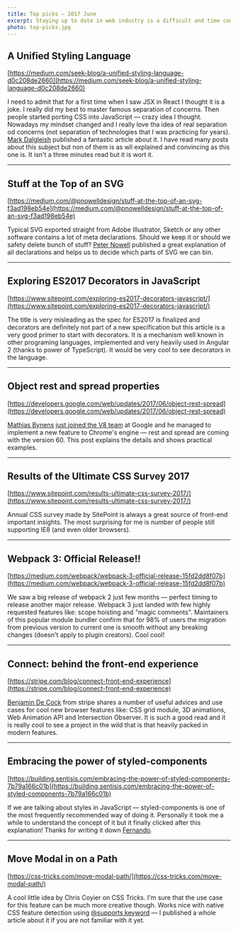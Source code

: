 ```yaml
---
title: Top picks — 2017 June
excerpt: Staying up to date in web industry is a difficult and time consuming task. I would like to share with you my top finds from the past month.
photo: top-picks.jpg
---
```


## A Unified Styling Language

[https://medium.com/seek-blog/a-unified-styling-language-d0c208de2660](https://medium.com/seek-blog/a-unified-styling-language-d0c208de2660)

I need to admit that for a first time when I saw JSX in React I thought it is a joke. I really did my best to master famous separation of concerns. Then people started porting CSS into JavaScript — crazy idea I thought. Nowadays my mindset changed and I really love tha idea of real separation od concerns (not separation of technologies that I was practicing for years). [Mark Dalgleish](https://twitter.com/markdalgleish) published a fantastic article about it. I have read many posts about this subject but non of them is as wll explained and convincing as this one is. It isn't a three minutes read but it is wort it.

- - -

## Stuff at the Top of an SVG

[https://medium.com/@pnowelldesign/stuff-at-the-top-of-an-svg-f3ad198eb54e](https://medium.com/@pnowelldesign/stuff-at-the-top-of-an-svg-f3ad198eb54e)

Typical SVG exported straight from Adobe Illustrator, Sketch or any other software contains a lot of meta declarations. Should we keep it or should we safety delete bunch of stuff? [Peter Nowell](https://twitter.com/pnowelldesign) published a great explanation of all declarations and helps us to decide which parts of SVG we can bin.

- - -

## Exploring ES2017 Decorators in JavaScript

[https://www.sitepoint.com/exploring-es2017-decorators-javascript/](https://www.sitepoint.com/exploring-es2017-decorators-javascript/)

The title is very misleading as the spec for ES2017 is finalized and decorators are definitely not part of a new specification but this article is a very good primer to start with decorators. It is a mechanism well known in other programing languages, implemented and very heavily used in Angular 2 (thanks to power of TypeScript). It would be very cool to see decorators in the language.

- - -

## Object rest and spread properties

[https://developers.google.com/web/updates/2017/06/object-rest-spread](https://developers.google.com/web/updates/2017/06/object-rest-spread)

[Mathias Bynens](https://twitter.com/mathias) [just joined the V8 team](https://twitter.com/mathias/status/869910349193019392) at Google and he managed to implement a new feature to Chrome's engine — rest and spread are coming with the version 60. This post explains the details and shows practical examples.

- - -

## Results of the Ultimate CSS Survey 2017

[https://www.sitepoint.com/results-ultimate-css-survey-2017/](https://www.sitepoint.com/results-ultimate-css-survey-2017/)

Annual CSS survey made by SitePoint is always a great source of front-end important insights. The most surprising for me is number of people still supporting IE8 (and even older browsers).

- - -

## Webpack 3: Official Release!!

[https://medium.com/webpack/webpack-3-official-release-15fd2dd8f07b](https://medium.com/webpack/webpack-3-official-release-15fd2dd8f07b)

We saw a big release of webpack 2 just few months — perfect timing to release another major release. Webpack 3 just landed with few highly requested features like: scope hoisting and "magic comments". Maintainers of this popular module bundler confirm that for 98% of users the migration from previous version to current one is smooth without any breaking changes (doesn't apply to plugin creators). Cool cool!

- - -

## Connect: behind the front-end experience

[https://stripe.com/blog/connect-front-end-experience](https://stripe.com/blog/connect-front-end-experience)

[Benjamin De Cock](https://twitter.com/bdc) from stripe shares a number of useful advices and use cases for cool new browser features like: CSS grid module, 3D animations, Web Animation API and Intersection Observer. It is such a good read and it is really cool to see a project in the wild that is that heavily packed in modern features.

- - -

## Embracing the power of styled-components
[https://building.sentisis.com/embracing-the-power-of-styled-components-7b79a166c01b](https://building.sentisis.com/embracing-the-power-of-styled-components-7b79a166c01b)

If we are talking about styles in JavaScript — styled-components is one of the most frequently recommended way of doing it. Personally it took me a while to understand the concept of it but it finally clicked after this explanation! Thanks for writing it down [Fernando](https://twitter.com/fjaguero).

- - -

## Move Modal in on a Path

[https://css-tricks.com/move-modal-path/](https://css-tricks.com/move-modal-path/)

A cool little idea by Chris Coyier on CSS Tricks. I'm sure that the use case for this feature can be much more creative though. Works nice with native CSS feature detection using [@supports keyword](https://pawelgrzybek.com/native-feature-detection-with-csssupports-api/) — I published a whole article about it if you are not familiar with it yet.
